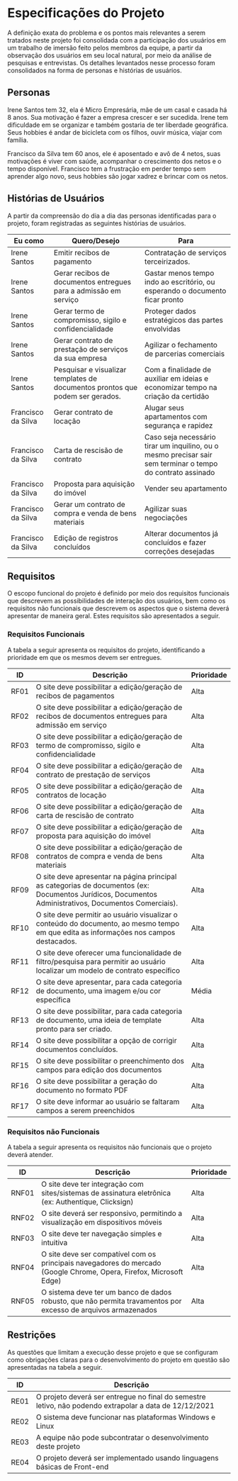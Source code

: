 # Especificações do Projeto

A definição exata do problema e os pontos mais relevantes a serem tratados neste projeto foi consolidada com a participação dos usuários em um trabalho de imersão feito pelos membros da equipe, a partir da observação dos usuários em seu local natural, por meio da análise de pesquisas e entrevistas. Os detalhes levantados nesse processo foram consolidados na forma de personas e histórias de usuários.

## Personas

Irene Santos tem 32, ela é Micro Empresária, mãe de um casal e casada há 8 anos. Sua motivação é fazer a empresa crescer e ser sucedida. Irene tem dificuldade em se organizar e também gostaria de ter liberdade geográfica. Seus hobbies é andar de bicicleta com os filhos, ouvir música, viajar com família. 

Francisco da Silva tem 60 anos, ele é aposentado e avô de 4 netos, suas motivações é viver com saúde, acompanhar o crescimento dos netos e o tempo disponível. Francisco tem a frustração em perder tempo sem aprender algo novo, seus hobbies são jogar xadrez e brincar com os netos. 

## Histórias de Usuários

A partir da compreensão do dia a dia das personas identificadas para o projeto, foram registradas as seguintes histórias de usuários.

Eu como | Quero/Desejo | Para |
--- | --- | --- | 
Irene Santos | Emitir recibos de pagamento | Contratação de serviços terceirizados.| 
Irene Santos | Gerar recibos de documentos entregues para a admissão em serviço | Gastar menos tempo indo ao escritório, ou esperando o documento ficar pronto |
Irene Santos | Gerar termo de compromisso, sigilo e confidencialidade | Proteger dados estratégicos das partes envolvidas | 
Irene Santos | Gerar contrato de prestação de serviços da sua empresa | Agilizar o fechamento de parcerias comerciais | 
Irene Santos | Pesquisar e visualizar templates de documentos prontos que podem ser gerados.| Com a finalidade de auxiliar em ideias e economizar tempo na criação da certidão |
Francisco da Silva | Gerar contrato de locação | Alugar seus apartamentos com segurança e rapidez | 
Francisco da Silva | Carta de rescisão de contrato | Caso seja necessário tirar um inquilino, ou o mesmo precisar sair sem terminar o tempo do contrato assinado |
Francisco da Silva | Proposta para aquisição do imóvel | Vender seu apartamento | 
Francisco da Silva | Gerar um contrato de compra e venda de bens materiais | Agilizar suas negociações | 
Francisco da Silva | Edição de registros concluídos| Alterar documentos já concluídos e fazer correções desejadas |

## Requisitos

O escopo funcional do projeto é definido por meio dos requisitos funcionais que descrevem as possibilidades de interação dos usuários, bem como os requisitos não funcionais que descrevem os aspectos que o sistema deverá apresentar de maneira geral. Estes requisitos são apresentados a seguir.

### Requisitos Funcionais

A tabela a seguir apresenta os requisitos do projeto, identificando a prioridade em que os mesmos devem ser entregues. 

ID | Descrição | Prioridade |
--- | --- | --- | 
RF01|O site deve possibilitar a edição/geração de recibos de pagamentos | Alta | 
RF02|O site deve possibilitar a edição/geração de recibos de documentos entregues para admissão em serviço | Alta | 
RF03|O site deve possibilitar a edição/geração de termo de compromisso, sigilo e confidencialidade | Alta |
RF04|O site deve possibilitar a edição/geração de contrato de prestação de serviços | Alta |
RF05|O site deve possibilitar a edição/geração de contratos de locação | Alta |
RF06|O site deve possibilitar a edição/geração de carta de rescisão de contrato | Alta | 
RF07|O site deve possibilitar a edição/geração de proposta para aquisição do imóvel | Alta | 
RF08|O site deve possibilitar a edição/geração de contratos de compra e venda de bens materiais | Alta | 
RF09|O site deve apresentar na página principal as categorias de documentos (ex: Documentos Jurídicos, Documentos Administrativos, Documentos Comerciais). | Alta | 
RF10|O site deve permitir ao usuário visualizar o conteúdo do documento, ao mesmo tempo em que edita as informações nos campos destacados. | Alta | 
RF11|O site deve oferecer uma funcionalidade de filtro/pesquisa para permitir ao usuário localizar um modelo de contrato específico  | Alta | 
RF12|O site deve apresentar, para cada categoria de documento, uma imagem e/ou cor específica |Média| 
RF13|O site deve possibilitar, para cada categoria de documento, uma ideia de template pronto para ser criado.|Alta|
RF14|O site deve possibilitar a opção de corrigir documentos concluídos. |Alta| 
RF15|O site deve possibilitar o preenchimento dos campos para edição dos documentos |Alta|
RF16|O site deve possibilitar a geração do documento no formato PDF |Alta|
RF17|O site deve informar ao usuário se faltaram campos a serem preenchidos |Alta|

### Requisitos não Funcionais

A tabela a seguir apresenta os requisitos não funcionais que o projeto deverá atender.

ID | Descrição | Prioridade |
--- | --- | --- | 
RNF01 | O site deve ter integração com sites/sistemas de assinatura eletrônica (ex: Authentique, Clicksign) | Alta | 
RNF02 | O site deverá ser responsivo, permitindo a visualização em dispositivos móveis | Alta | 
RNF03 | O site deve ter navegação simples e intuitiva | Alta | 
RNF04 | O site deve ser compatível com os principais navegadores do mercado (Google Chrome, Opera, Firefox, Microsoft Edge) | Alta | 
RNF05 | O sistema deve ter um banco de dados robusto, que não permita travamentos por excesso de arquivos armazenados | Alta | 

## Restrições

As questões que limitam a execução desse projeto e que se configuram como obrigações claras para o desenvolvimento do projeto em questão são apresentadas na tabela a seguir.

ID | Descrição |
--- | --- |
RE01 | O projeto deverá ser entregue no final do semestre letivo, não podendo extrapolar a data de 12/12/2021 | 
RE02 | O sistema deve funcionar nas plataformas Windows e Linux |
RE03 | A equipe não pode subcontratar o desenvolvimento deste projeto | 
RE04 | O projeto deverá ser implementado usando linguagens básicas de Front-end | 
